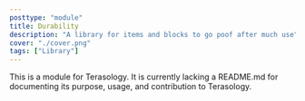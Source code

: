 ```yaml
---
posttype: "module" 
title: Durability
description: "A library for items and blocks to go poof after much use"
cover: "./cover.png"
tags: ["Library"]
---
```

This is a module for Terasology. It is currently lacking a README.md for documenting its purpose, usage, and contribution to Terasology.